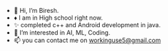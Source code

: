 - 👋 Hi, I’m Biresh.
-  ♦ I am in High school right now.
- ✨ completed c++ and Android development in java.
- 👀 I’m interested in AI, ML, Coding.
- 📫 you can contact me on workinguse5@gmail.com

<!---
Billa05/Billa05 is a ✨ special ✨ repository because its `README.md` (this file) appears on your GitHub profile.
You can click the Preview link to take a look at your changes.
--->
